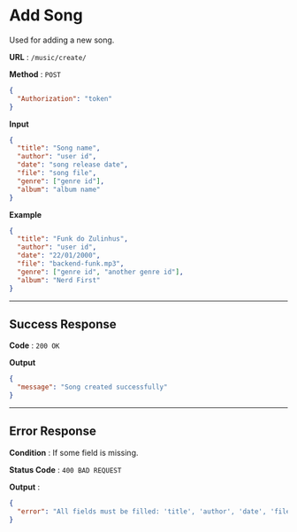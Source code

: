 # Add Song

Used for adding a new song.

**URL** : `/music/create/`

**Method** : `POST`

```json
{
  "Authorization": "token"
}
```

**Input**

```json
{
  "title": "Song name",
  "author": "user id",
  "date": "song release date",
  "file": "song file",
  "genre": ["genre id"],
  "album": "album name"
}
```

**Example**

```json
{
  "title": "Funk do Zulinhus",
  "author": "user id",
  "date": "22/01/2000",
  "file": "backend-funk.mp3",
  "genre": ["genre id", "another genre id"],
  "album": "Nerd First"
}
```

---

## Success Response

**Code** : `200 OK`

**Output**

```json
{
  "message": "Song created successfully"
}
```

---

## Error Response

**Condition** : If some field is missing.

**Status Code** : `400 BAD REQUEST`

**Output** :

```json
{
  "error": "All fields must be filled: 'title', 'author', 'date', 'file', 'genre' and 'album'"
}
```
